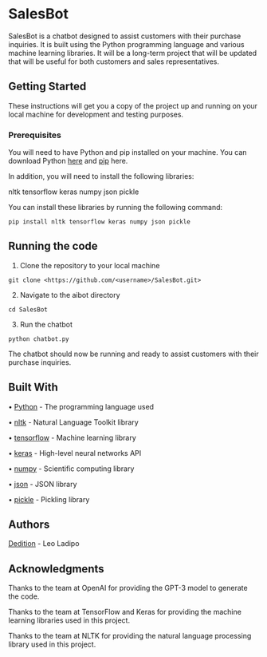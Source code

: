 # SalesBot

SalesBot is a chatbot designed to assist customers with their purchase inquiries. It is built using the Python programming language and various machine learning libraries. It will be a long-term project that will be updated that will be useful for both customers and sales representatives.

## Getting Started

These instructions will get you a copy of the project up and running on your local machine for development and testing purposes.

### Prerequisites

You will need to have Python and pip installed on your machine. You can download Python [here](https://www.python.org/downloads/) and [pip](https://pip.pypa.io/en/stable/installing/) here.

In addition, you will need to install the following libraries:

nltk
tensorflow
keras
numpy
json
pickle

You can install these libraries by running the following command:

```
pip install nltk tensorflow keras numpy json pickle
```

## Running the code

1. Clone the repository to your local machine

 ```
git clone <https://github.com/<username>/SalesBot.git>
```

2. Navigate to the aibot directory

```
cd SalesBot
```

3. Run the chatbot

```
python chatbot.py
```

The chatbot should now be running and ready to assist customers with their purchase inquiries.

## Built With

• [Python](https://www.python.org/) - The programming language used

• [nltk](https://www.nltk.org/) - Natural Language Toolkit library

• [tensorflow](https://www.tensorflow.org/) - Machine learning library

• [keras](https://keras.io/) - High-level neural networks API

• [numpy](https://numpy.org/) - Scientific computing library

• [json](https://developer.mozilla.org/en-US/docs/Learn/JavaScript/Objects/JSON) - JSON library

• [pickle](https://docs.python.org/3/library/pickle.html) - Pickling library

## Authors

[Dedition](https://github.com/Dedition) - Leo Ladipo

## Acknowledgments

Thanks to the team at OpenAI for providing the GPT-3 model to generate the code.

Thanks to the team at TensorFlow and Keras for providing the machine learning libraries used in this project.

Thanks to the team at NLTK for providing the natural language processing library used in this project.

